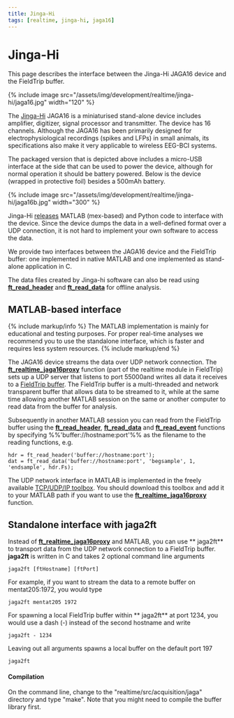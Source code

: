 ```yaml
---
title: Jinga-Hi
tags: [realtime, jinga-hi, jaga16]
---
```


# Jinga-Hi

This page describes the interface between the Jinga-Hi JAGA16 device and the FieldTrip buffer.

{% include image src="/assets/img/development/realtime/jinga-hi/jaga16.jpg" width="120" %}

The [Jinga-Hi](http://www.jinga-hi.com) JAGA16 is a miniaturised stand-alone device includes amplifier, digitizer, signal processor and transmitter. The device has 16 channels. Although the JAGA16 has been primarily designed for electrophysiological recordings (spikes and LFPs) in small animals, its specifications also make it very applicable to wireless EEG-BCI systems.

The packaged version that is depicted above includes a micro-USB interface at the side that can be used to power the device, although for normal operation it should be battery powered. Below is the device (wrapped in protective foil) besides a 500mAh battery.

{% include image src="/assets/img/development/realtime/jinga-hi/jaga16b.jpg" width="300" %}

Jinga-Hi [releases](https://github.com/Jinga-hi) MATLAB (mex-based) and Python code to interface with the device. Since the device dumps the data in a well-defined format over a UDP connection, it is not hard to implement your own software to access the data.

We provide two interfaces between the JAGA16 device and the FieldTrip buffer: one implemented in native MATLAB and one implemented as stand-alone application in C.

The data files created by Jinga-hi software can also be read using **[ft_read_header](https://github.com/fieldtrip/fieldtrip/blob/release/fileio/ft_read_header.m)** and **[ft_read_data](https://github.com/fieldtrip/fieldtrip/blob/release/fileio/ft_read_data.m)** for offline analysis.

## MATLAB-based interface

{% include markup/info %}
The MATLAB implementation is mainly for educational and testing purposes. For proper real-time analyses we recommend you to use the standalone interface, which is faster and requires less system resources.
{% include markup/end %}

The JAGA16 device streams the data over UDP network connection. The **[ft_realtime_jaga16proxy](https://github.com/fieldtrip/fieldtrip/blob/release/realtime/example/ft_realtime_jaga16proxy.m)** function (part of the realtime module in FieldTrip) sets up a UDP server that listens to port 55000and writes all data it receives to a [FieldTrip buffer](/development/realtime). The FieldTrip buffer is a multi-threaded and network transparent buffer that allows data to be streamed to it, while at the same time allowing another MATLAB session on the same or another computer to read data from the buffer for analysis.

Subsequently in another MATLAB session you can read from the FieldTrip buffer using the **[ft_read_header](https://github.com/fieldtrip/fieldtrip/blob/release/fileio/ft_read_header.m)**, **[ft_read_data](https://github.com/fieldtrip/fieldtrip/blob/release/fileio/ft_read_data.m)** and **[ft_read_event](https://github.com/fieldtrip/fieldtrip/blob/release/fileio/ft_read_event.m)** functions by specifying %%'buffer://hostname:port'%% as the filename to the reading functions, e.g.

    hdr = ft_read_header('buffer://hostname:port');
    dat = ft_read_data('buffer://hostname:port', 'begsample', 1, 'endsample', hdr.Fs);

The UDP network interface in MATLAB is implemented in the freely available [TCP/UDP/IP toolbox](http://mathworks.com/matlabcentral/fileexchange/345). You should download this toolbox and add it to your MATLAB path if you want to use the **[ft_realtime_jaga16proxy](https://github.com/fieldtrip/fieldtrip/blob/release/realtime/example/ft_realtime_jaga16proxy.m)** function.

## Standalone interface with jaga2ft

Instead of **[ft_realtime_jaga16proxy](https://github.com/fieldtrip/fieldtrip/blob/release/realtime/example/ft_realtime_jaga16proxy.m)** and MATLAB, you can use ** jaga2ft** to transport data from the UDP network connection to a FieldTrip buffer. **jaga2ft** is written in C and takes 2 optional command line arguments

    jaga2ft [ftHostname] [ftPort]

For example, if you want to stream the data to a remote buffer on mentat205:1972, you would type

    jaga2ft mentat205 1972

For spawning a local FieldTrip buffer within ** jaga2ft** at port 1234, you would use a dash (-) instead of the second hostname and write

    jaga2ft - 1234

Leaving out all arguments spawns a local buffer on the default port 197

    jaga2ft

#### Compilation

On the command line, change to the "realtime/src/acquisition/jaga" directory and type "make". Note that you might need to compile the buffer library first.
